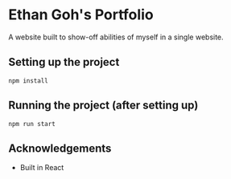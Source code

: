 # Ethan Goh's Portfolio
A website built to show-off abilities of myself in a single website.

## Setting up the project
`npm install`
## Running the project (after setting up)
`npm run start`

## Acknowledgements
* Built in React
